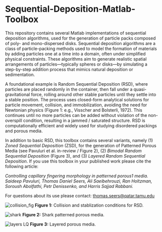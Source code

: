 # Sequential-Deposition-Matlab-Toolbox
This repository contains several Matlab implementations of sequential deposition algorithms, used for the generation of particle packs composed of poly- and mono-dispersed disks. Sequential deposition algorithms are a class of particle-packing methods used to model the formation of materials by adding particles one at a time into a domain, often under simplified physical constraints. These algorithms aim to generate realistic spatial arrangements of particles—typically spheres or disks—by simulating a step-by-step addition process that mimics natural deposition or sedimentation.

A foundational example is Random Sequential Deposition (RSD), where particles are placed randomly in the container, then fall under a quasi-gravitational force, rolling around other stable particles until they settle into a stable position. The process uses closed-form analytical solutions for particle movement, collision, and immobilization, avoiding the need for Newtonian physics (Figure 1: e.g., Visscher and Bolsterli, 1972). This continues until no more particles can be added without violation of the non-overspill condition, resulting in a jammed / saturated structure. RSD is computationally efficient and widely used for studying disordered packings and porous media.

In addition to basic RSD, this toolbox contains several variants, namely (1) _Zoned Sequential Deposition_ (ZSD), for the generation of Patterned Porous Media (see Pavuluri et al. in-review / Figure 2), (2) _Bimodal Random Sequential Deposition_ (Figure 3), and (3) _Layered Random Sequential Deposition_. If you use this toolbox in your published work please cite the following article: 

_Controlling capillary fingering morphology in patterned porous1 media. Saideep Pavuluri, Thomas Daniel Seers, Ali Saeibehrouzi, Ran
Holtzman, Soroush Abolfathi, Petr Denissenko, and Harris Sajjad Rabbani._

For questions about its use please contact: thomas.seers@qatar.tamu.edu

![collision_fig](https://github.com/user-attachments/assets/9c757651-021c-40c9-a492-08d0980a1573)
**Figure 1:** Collision and stablization conditions for RSD.

![shark](https://github.com/user-attachments/assets/0de6bb0d-93ba-45ce-8d6e-4068b387e304)
**Figure 2:** Shark patterned porous media.

![layers LQ](https://github.com/user-attachments/assets/6a80a2de-dbc4-4427-b265-c92bd6ca62fa)
**Figure 3:** Layered porous media.

